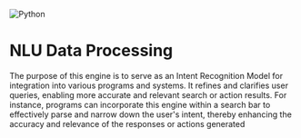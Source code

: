 ![Python](https://img.shields.io/badge/python-3670A0?style=for-the-badge&logo=python&logoColor=ffdd54)

# NLU Data Processing

The purpose of this engine is to serve as an Intent Recognition Model for integration into various programs and systems. It refines and clarifies user queries, enabling more accurate and relevant search or action results. For instance, programs can incorporate this engine within a search bar to effectively parse and narrow down the user's intent, thereby enhancing the accuracy and relevance of the responses or actions generated
